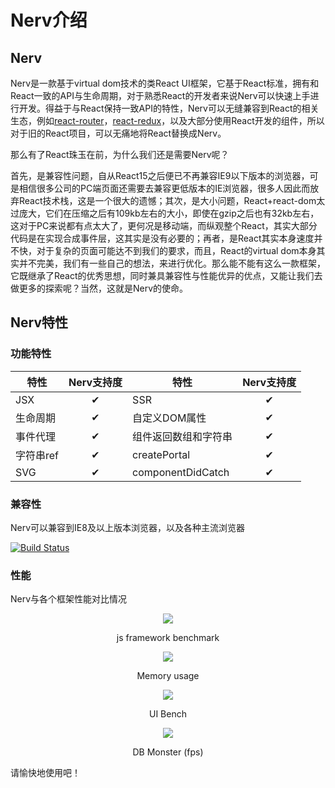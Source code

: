 # Nerv介绍

## Nerv

Nerv是一款基于virtual dom技术的类React UI框架，它基于React标准，拥有和React一致的API与生命周期，对于熟悉React的开发者来说Nerv可以快速上手进行开发。得益于与React保持一致API的特性，Nerv可以无缝兼容到React的相关生态，例如[react-router](https://github.com/ReactTraining/react-router)，[react-redux](https://github.com/reactjs/react-redux)，以及大部分使用React开发的组件，所以对于旧的React项目，可以无痛地将React替换成Nerv。

那么有了React珠玉在前，为什么我们还是需要Nerv呢？

首先，是兼容性问题，自从React15之后便已不再兼容IE9以下版本的浏览器，可是相信很多公司的PC端页面还需要去兼容更低版本的IE浏览器，很多人因此而放弃React技术栈，这是一个很大的遗憾；其次，是大小问题，React+react-dom太过庞大，它们在压缩之后有109kb左右的大小，即使在gzip之后也有32kb左右，这对于PC来说都有点太大了，更何况是移动端，而纵观整个React，其实大部分代码是在实现合成事件层，这其实是没有必要的；再者，是React其实本身速度并不快，对于复杂的页面可能达不到我们的要求，而且，React的virtual dom本身其实并不完美，我们有一些自己的想法，来进行优化。那么能不能有这么一款框架，它既继承了React的优秀思想，同时兼具兼容性与性能优异的优点，又能让我们去做更多的探索呢？当然，这就是Nerv的使命。

## Nerv特性

### 功能特性

| 特性           | Nerv支持度     | 特性           | Nerv支持度     |
| ------------- |:-------------:| ------------- |:-------------:|
| JSX      | ✔︎ | SSR | ✔︎      |
| 生命周期      | ✔︎      | 自定义DOM属性 | ✔︎     |
| 事件代理 | ✔︎      | 组件返回数组和字符串 | ✔︎      |
| 字符串ref | ✔︎      | createPortal | ✔︎      |
| SVG | ✔︎      | componentDidCatch | ✔︎      |

### 兼容性

Nerv可以兼容到IE8及以上版本浏览器，以及各种主流浏览器

[![Build Status](https://saucelabs.com/browser-matrix/nerv-project.svg)](https://saucelabs.com/u/nerv-project)

### 性能

Nerv与各个框架性能对比情况

<div align="center">
  <a href="https://github.com/krausest/js-framework-benchmark" target="_blank"><img src="http://storage.360buyimg.com/mtd/home/js-framework-bench1513839979605.png"></a>
  <br>
  <p>js framework benchmark</p>
</div>

<div align="center">
  <a href="https://github.com/krausest/js-framework-benchmark" target="_blank"><img src="http://storage.360buyimg.com/mtd/home/memery1513840180804.png"></a>
  <br>
  <p>Memory usage</p>
</div>

<div align="center">
  <a href="https://github.com/localvoid/uibench" target="_blank"><img src="http://storage.360buyimg.com/mtd/home/ui-bench1513840233491.png"></a>
  <br>
  <p>UI Bench</p>
</div>

<div align="center">
  <a href="https://github.com/mathieuancelin/js-repaint-perfs" target="_blank"><img src="http://storage.360buyimg.com/mtd/home/ui-bench1513840302362.png"></a>
  <br>
  <p>DB Monster (fps)</p>
</div>

请愉快地使用吧！
